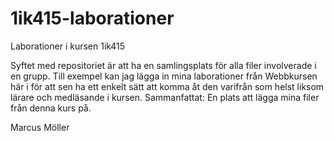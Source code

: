 1ik415-laborationer
===================

Laborationer i kursen 1ik415

Syftet med repositoriet är att ha en samlingsplats för alla filer involverade i en grupp. 
Till exempel kan jag lägga in mina laborationer från Webbkursen här i för att sen ha ett enkelt sätt att komma åt den varifrån som helst
liksom lärare och medläsande i kursen.
Sammanfattat: En plats att lägga mina filer från denna kurs på.

Marcus Möller
    
    
         
          
          
          
          
        
          
           
          
        